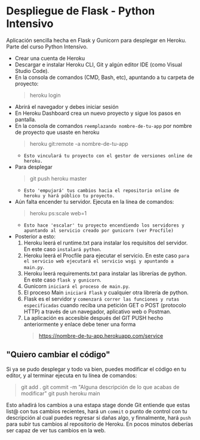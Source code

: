 # Despliegue de Flask - Python Intensivo
Aplicación sencilla hecha en Flask y Gunicorn para desplegar en Heroku. Parte del curso Python Intensivo.

* Crear una cuenta de Heroku
* Descargar e instalar Heroku CLI, Git y algún editor IDE (como Visual Studio Code).
* En la consola de comandos (CMD, Bash, etc), apuntando a tu carpeta de proyecto:
  >heroku login
* Abrirá el navegador y debes iniciar sesión
* En Heroku Dashboard crea un nuevo proyecto y sigue los pasos en pantalla.
* En la consola de comandos `reemplazando nombre-de-tu-app` por nombre de proyecto que usaste en heroku
  >heroku git:remote -a nombre-de-tu-app
  * `Esto vinculará tu proyecto con el gestor de versiones online de heroku.`
* Para desplegar
  >git push heroku master
  * `Esto 'empujará' tus cambios hacia el repositorio online de heroku y hará público tu proyecto.`
* Aún falta encender tu servidor. Ejecuta en la línea de comandos:
  >heroku ps:scale web=1
  * `Esto hace 'escalar' tu proyecto encendiendo los servidores y apuntando al servicio creado por gunicorn (ver Procfile)`
* Posterior a esto:
    1. Heroku leerá el runtime.txt para instalar los requisitos del servidor. En este caso `instalará python`.
    2. Heroku leerá el Procfile para ejecutar el servicio. En este caso `para el servicio web ejecutará el servicio wsgi y apuntando a main.py`.
    3. Heroku leerá requirements.txt para instalar las librerías de python. En este caso `flask y gunicorn`.
    4. Gunicorn `iniciará el proceso de main.py`.
    5. El proceso Main `iniciará Flask` y cualquier otra librería de python.
    6. Flask es el servidor y `comenzará correr las funciones y rutas especificadas` cuando reciba una petición GET o POST (protocolo HTTP) a través de un navegador, aplicativo web o Postman.
    7. La aplicación es accesible después del GIT PUSH hecho anteriormente y enlace debe tener una forma 
        >https://nombre-de-tu-app.herokuapp.com/service
## "Quiero cambiar el código"
Si ya se pudo desplegar y todo va bien, puedes modificar el código en tu editor, y al terminar ejecuta en tu línea de comandos:
>git add .
>git commit -m "Alguna descripción de lo que acabas de modificar"
>git push heroku main

Esto añadirá los cambios a una estapa stage donde Git entiende que estas list@ con tus cambios recientes, hará un `commit` o punto de control con tu descripción al cual puedes regresar si dañas algo, y finnalmente, hará `push` para subir tus cambios al repositorio de Heroku. En pocos minutos deberías ser capaz de ver tus cambios en la web.